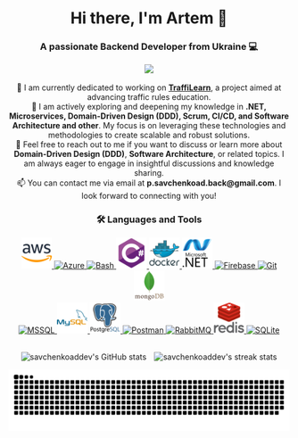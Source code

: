<h1 align="center">Hi there, I'm Artem 👋</h1>
<h3 align="center">A passionate Backend Developer from Ukraine 💻</h3>

<p align="center">
  <img src="https://readme-typing-svg.herokuapp.com?color=0078D7&size=26&center=true&vCenter=true&width=850&lines=🚀+ASP.NET+Core+and+Web+API;🐳+Containerization+with+Docker;🛠️+Software+Architecture;🔄+CI/CD+Pipeline;📦+Microservice+Architecture;📡+Event-Driven+Architecture;⚡+Caching+Mechanisms;💻+Mastering+.NET+Technologies;📐+Design+Patterns+and+Best+Practices;📚+Domain-Driven+Design+Enthusiast;🎯+Committed+to+Continuous+Learning;📈+Scrum+and+Agile+Methodologies" />
</p>

<p align="center">
  🔭 I am currently dedicated to working on <a href="https://github.com/savchenkoaddev/TraffiLearn.WebApi"><strong>TraffiLearn</strong></a>, a project aimed at advancing traffic rules education.<br>
  🌱 I am actively exploring and deepening my knowledge in <strong>.NET, Microservices, Domain-Driven Design (DDD), Scrum, CI/CD, and Software Architecture and other</strong>. My focus is on leveraging these technologies and methodologies to create scalable and robust solutions.<br>
  💬 Feel free to reach out to me if you want to discuss or learn more about <strong>Domain-Driven Design (DDD)</strong>, <strong>Software Architecture</strong>, or related topics. I am always eager to engage in insightful discussions and knowledge sharing.<br>
  📫 You can contact me via email at <strong>p.savchenkoad.back@gmail.com</strong>. I look forward to connecting with you!
</p>

<h3 align="center">🛠️ Languages and Tools</h3>
<p align="center">
  <a href="https://aws.amazon.com" target="_blank" rel="noreferrer">
    <img src="https://raw.githubusercontent.com/devicons/devicon/master/icons/amazonwebservices/amazonwebservices-original-wordmark.svg" alt="AWS" width="55" height="55" />
  </a>
  <a href="https://azure.microsoft.com/en-in/" target="_blank" rel="noreferrer">
    <img src="https://www.vectorlogo.zone/logos/microsoft_azure/microsoft_azure-icon.svg" alt="Azure" width="55" height="55" />
  </a>
  <a href="https://www.gnu.org/software/bash/" target="_blank" rel="noreferrer">
    <img src="https://www.vectorlogo.zone/logos/gnu_bash/gnu_bash-icon.svg" alt="Bash" width="55" height="55" />
  </a>
  <a href="https://www.w3schools.com/cs/" target="_blank" rel="noreferrer">
    <img src="https://raw.githubusercontent.com/devicons/devicon/master/icons/csharp/csharp-original.svg" alt="C#" width="55" height="55" />
  </a>
  <a href="https://www.docker.com/" target="_blank" rel="noreferrer">
    <img src="https://raw.githubusercontent.com/devicons/devicon/master/icons/docker/docker-original-wordmark.svg" alt="Docker" width="55" height="55" />
  </a>
  <a href="https://dotnet.microsoft.com/" target="_blank" rel="noreferrer">
    <img src="https://raw.githubusercontent.com/devicons/devicon/master/icons/dot-net/dot-net-original-wordmark.svg" alt=".NET" width="55" height="55" />
  </a>
  <a href="https://firebase.google.com/" target="_blank" rel="noreferrer">
    <img src="https://www.vectorlogo.zone/logos/firebase/firebase-icon.svg" alt="Firebase" width="55" height="55" />
  </a>
  <a href="https://git-scm.com/" target="_blank" rel="noreferrer">
    <img src="https://www.vectorlogo.zone/logos/git-scm/git-scm-icon.svg" alt="Git" width="55" height="55" />
  </a>
  <a href="https://www.mongodb.com/" target="_blank" rel="noreferrer">
    <img src="https://raw.githubusercontent.com/devicons/devicon/master/icons/mongodb/mongodb-original-wordmark.svg" alt="MongoDB" width="55" height="55" />
  </a>
  <br>
  <a href="https://www.microsoft.com/en-us/sql-server" target="_blank" rel="noreferrer">
    <img src="https://www.svgrepo.com/show/303229/microsoft-sql-server-logo.svg" alt="MSSQL" width="55" height="55" />
  </a>
  <a href="https://www.mysql.com/" target="_blank" rel="noreferrer">
    <img src="https://raw.githubusercontent.com/devicons/devicon/master/icons/mysql/mysql-original-wordmark.svg" alt="MySQL" width="55" height="55" />
  </a>
  <a href="https://www.postgresql.org" target="_blank" rel="noreferrer">
    <img src="https://raw.githubusercontent.com/devicons/devicon/master/icons/postgresql/postgresql-original-wordmark.svg" alt="PostgreSQL" width="55" height="55" />
  </a>
  <a href="https://postman.com" target="_blank" rel="noreferrer">
    <img src="https://www.vectorlogo.zone/logos/getpostman/getpostman-icon.svg" alt="Postman" width="55" height="55" />
  </a>
  <a href="https://www.rabbitmq.com" target="_blank" rel="noreferrer">
    <img src="https://www.vectorlogo.zone/logos/rabbitmq/rabbitmq-icon.svg" alt="RabbitMQ" width="55" height="55" />
  </a>
  <a href="https://redis.io" target="_blank" rel="noreferrer">
    <img src="https://raw.githubusercontent.com/devicons/devicon/master/icons/redis/redis-original-wordmark.svg" alt="Redis" width="55" height="55" />
  </a>
  <a href="https://www.sqlite.org/" target="_blank" rel="noreferrer">
    <img src="https://www.vectorlogo.zone/logos/sqlite/sqlite-icon.svg" alt="SQLite" width="55" height="55" />
  </a>
  <br /><br />
</p>




<p align="center">
  <img src="https://github-readme-stats.vercel.app/api?username=savchenkoaddev&show_icons=true&locale=en" alt="savchenkoaddev's GitHub stats" style="display: inline-block; margin-right: 10px;" />
  <img src="https://github-readme-streak-stats.herokuapp.com/?user=savchenkoaddev&" alt="savchenkoaddev's streak stats" style="display: inline-block;" />
</p>


![snake gif](https://github.com/savchenkoaddev/savchenkoaddev/blob/output/github-contribution-grid-snake.svg)
